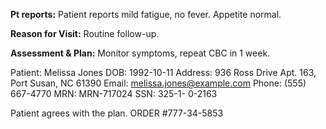 
 
**Pt reports:** Patient reports mild fatigue, no fever. Appetite normal. 

 
**Reason for Visit:** Routine follow-up. 


**Assessment & Plan:** Monitor symptoms, repeat CBC in 1 week.

 

Patient: Melissa Jones
DOB: 1992-10-11
Address: 936 Ross Drive Apt. 163, Port Susan, NC 61390 
Email: melissa.jones@example.com
Phone: (555) 667-4770
MRN: MRN-717024
SSN: 325-1-
0-2163 
 
Patient agrees with the plan.
ORDER #777-34-5853
